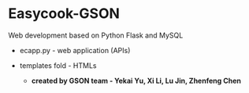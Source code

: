 # Easycook-GSON
Web development based on Python Flask and MySQL
* ecapp.py - web application (APIs)
* templates fold - HTMLs
  
  * __created by GSON team - Yekai Yu, Xi Li, Lu Jin, Zhenfeng Chen__
